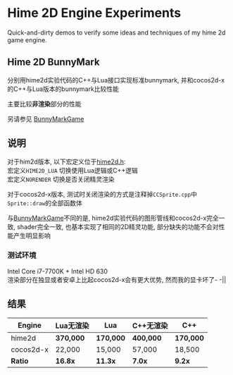 # Hime 2D Engine Experiments

Quick-and-dirty demos to verify some ideas and techniques of my hime 2d game engine.

## Hime 2D BunnyMark

分别用hime2d实验代码的C++与Lua接口实现标准bunnymark, 并和cocos2d-x的C++与Lua版本的bunnymark比较性能

主要比较**非渲染**部分的性能

另请参见 [BunnyMarkGame](https://github.com/re-esper/BunnyMarkGame)

## 说明

对于him2d版本, 以下宏定义位于[hime2d.h](https://github.com/re-esper/hime2dexperiment/blob/master/hime2dbunnymark/hime2d/hime2d.h):  
宏定义``HIME2D_LUA`` 切换使用Lua逻辑或C++逻辑  
宏定义``NORENDER`` 切换是否关闭精灵渲染

对于cocos2d-x版本, 测试时关闭渲染的方式是注释掉``CCSprite.cpp``中``Sprite::draw``的全部函数体

与[BunnyMarkGame](https://github.com/re-esper/BunnyMarkGame)不同的是, hime2d实验代码的图形管线和cocos2d-x完全一致, shader完全一致, 也基本实现了相同的2D精灵功能, 部分缺失的功能不会对性能产生明显影响

### 测试环境

Intel Core i7-7700K + Intel HD 630  
渲染部分在独显或者安卓上比起cocos2d-x会有更大优势, 然而我的显卡坏了- -||

## 结果

| Engine       | Lua无渲染 | Lua  | C++无渲染 | C++ |
| ------------ | ------------ | ------------ | ------------ | ------------ |
| hime2d   | **370,000**     | **170,000**     | **400,000**     | **170,000**     |
| cocos2d-x    | 22,000     | 15,000    | 57,000     | 18,500     |
| **Ratio**    | **16.8x**     | **11.3x**    | **7.0x**     | **9.2x**     |
